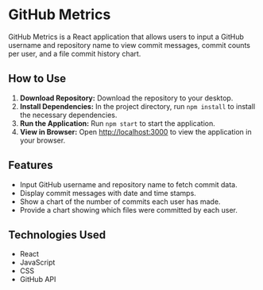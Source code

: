 # GitHub Metrics

GitHub Metrics is a React application that allows users to input a GitHub username and repository name to view commit messages, commit counts per user, and a file commit history chart.

## How to Use

1. **Download Repository:** Download the repository to your desktop.
2. **Install Dependencies:** In the project directory, run `npm install` to install the necessary dependencies.
3. **Run the Application:** Run `npm start` to start the application.
4. **View in Browser:** Open [http://localhost:3000](http://localhost:3000) to view the application in your browser.

## Features

- Input GitHub username and repository name to fetch commit data.
- Display commit messages with date and time stamps.
- Show a chart of the number of commits each user has made.
- Provide a chart showing which files were committed by each user.

## Technologies Used

- React
- JavaScript
- CSS
- GitHub API


